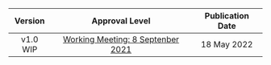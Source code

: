 | **Version** |                       **Approval Level**                      | **Publication Date** |
|:-----------:|:-------------------------------------------------------------:|:--------------------:|
|   v1.0 WIP  | <a rel="noopener noreferrer" target="_blank" href="https://github.com/oasis-tcs/openc2-ap-pac/blob/working/ap-pac.md">Working Meeting: 8 Septenber 2021</a> |   18 May 2022   |